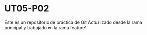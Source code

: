 # UT05-P02
Este es un repositorio de práctica de Git
Actualizado desde la rama principal y trabajado en la rama feature1
